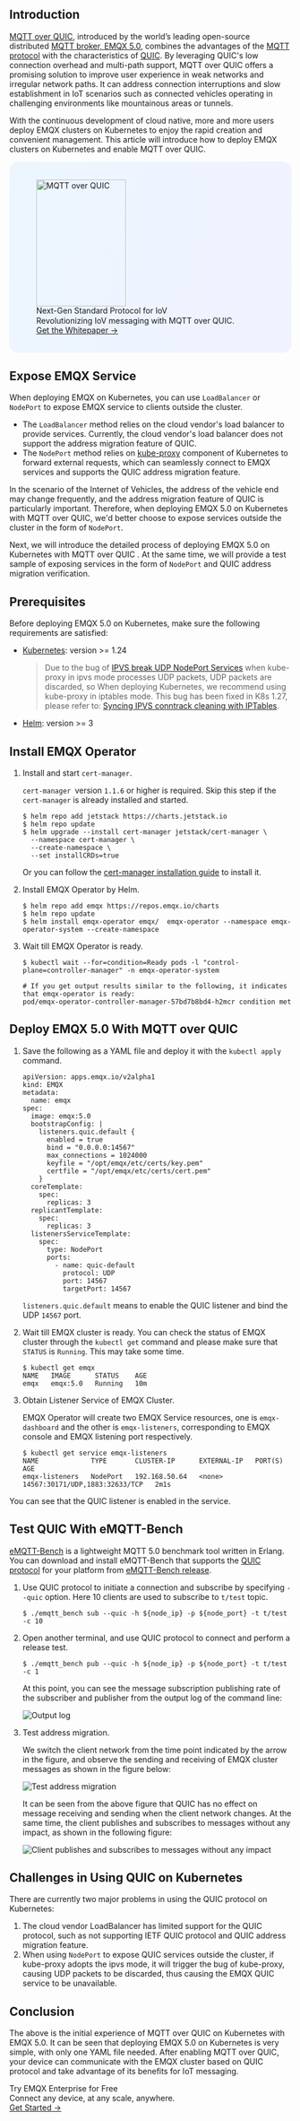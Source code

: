 ## Introduction

[MQTT over QUIC](https://www.emqx.com/en/blog/getting-started-with-mqtt-over-quic-from-scratch), introduced by the world’s leading open-source distributed [MQTT broker, EMQX 5.0](https://github.com/emqx/emqx), combines the advantages of the [MQTT protocol](https://www.emqx.com/en/blog/the-easiest-guide-to-getting-started-with-mqtt) with the characteristics of [QUIC](https://www.emqx.com/en/blog/quic-protocol-the-features-use-cases-and-impact-for-iot-iov). By leveraging QUIC's low connection overhead and multi-path support, MQTT over QUIC offers a promising solution to improve user experience in weak networks and irregular network paths. It can address connection interruptions and slow establishment in IoT scenarios such as connected vehicles operating in challenging environments like mountainous areas or tunnels.

With the continuous development of cloud native, more and more users deploy EMQX clusters on Kubernetes to enjoy the rapid creation and convenient management. This article will introduce how to deploy EMQX clusters on Kubernetes and enable MQTT over QUIC.

<section
  class="promotion-pdf"
  style="border-radius: 16px; background: linear-gradient(102deg, #edf6ff 1.81%, #eff2ff 97.99%); padding: 32px 48px;"
>
  <div style="flex-shrink: 0;">
    <img loading="lazy" src="https://assets.emqx.com/images/129d83b2aebdc64d6c1385236677b310.png" alt="MQTT over QUIC" width="160" height="226">
  </div>
  <div>
    <div class="promotion-pdf__title" style="
    line-height: 1.2;
">
      Next-Gen Standard Protocol for IoV
    </div>
    <div class="promotion-pdf__desc">
      Revolutionizing IoV messaging with MQTT over QUIC.
    </div>
    <a href="https://www.emqx.com/en/resources/mqtt-over-quic-revolutionizing-iov-messaging-with-the-next-gen-standard-protocol?utm_campaign=embedded-mqtt-over-quic&from=blog-enabling-mqtt-over-quic-on-kubernetes-with-emqx-5-0" class="button is-gradient">Get the Whitepaper →</a>
  </div>
</section>

## Expose EMQX Service

When deploying EMQX on Kubernetes, you can use `LoadBalancer` or `NodePort` to expose EMQX service to clients outside the cluster. 

- The `LoadBalancer` method relies on the cloud vendor's load balancer to provide services. Currently, the cloud vendor's load balancer does not support the address migration feature of QUIC. 
- The `NodePort` method relies on [kube-proxy](https://kubernetes.io/docs/reference/command-line-tools-reference/kube-proxy/) component of Kubernetes to forward external requests, which can seamlessly connect to EMQX services and supports the QUIC address migration feature. 

In the scenario of the Internet of Vehicles, the address of the vehicle end may change frequently, and the address migration feature of QUIC is particularly important. Therefore, when deploying EMQX 5.0 on Kubernetes with MQTT over QUIC, we'd better choose to expose services outside the cluster in the form of `NodePort`. 

Next, we will introduce the detailed process of deploying EMQX 5.0 on Kubernetes with MQTT over QUIC . At the same time, we will provide a test sample of exposing services in the form of `NodePort` and QUIC address migration verification.

## Prerequisites

Before deploying EMQX 5.0 on Kubernetes, make sure the following requirements are satisfied:

- [Kubernetes](https://kubernetes.io/docs/concepts/overview/): version >= 1.24

  >Due to the bug of [IPVS break UDP NodePort Services](https://github.com/kubernetes/kubernetes/issues/113802) when kube-proxy in ipvs mode processes UDP packets, UDP packets are discarded, so When deploying Kubernetes, we recommend using kube-proxy in iptables mode. This bug has been fixed in K8s 1.27, please refer to: [Syncing IPVS conntrack cleaning with IPTables](https://github.com/kubernetes/kubernetes/pull/116171).

- [Helm](https://helm.sh/): version >= 3

## Install EMQX Operator

1. Install and start `cert-manager`.

   `cert-manager `version `1.1.6`  or higher is required. Skip this step if the  `cert-manager`  is already installed and started.

   ```
   $ helm repo add jetstack https://charts.jetstack.io
   $ helm repo update
   $ helm upgrade --install cert-manager jetstack/cert-manager \
     --namespace cert-manager \
     --create-namespace \
     --set installCRDs=true
   ```

   Or you can follow the [cert-manager installation guide](https://cert-manager.io/docs/installation/) to install it.

2. Install EMQX Operator by Helm.

   ```
   $ helm repo add emqx https://repos.emqx.io/charts
   $ helm repo update
   $ helm install emqx-operator emqx/  emqx-operator --namespace emqx-operator-system --create-namespace
   ```

3. Wait till EMQX Operator is ready.

   ```
   $ kubectl wait --for=condition=Ready pods -l "control-plane=controller-manager" -n emqx-operator-system
   
   # If you get output results similar to the following, it indicates that emqx-operator is ready:
   pod/emqx-operator-controller-manager-57bd7b8bd4-h2mcr condition met
   ```

## Deploy EMQX 5.0 With MQTT over QUIC

1. Save the following as a YAML file and deploy it with the `kubectl apply` command.

   ```
   apiVersion: apps.emqx.io/v2alpha1
   kind: EMQX
   metadata:
     name: emqx
   spec:
     image: emqx:5.0
     bootstrapConfig: |
       listeners.quic.default {
         enabled = true 
         bind = "0.0.0.0:14567"
         max_connections = 1024000
         keyfile = "/opt/emqx/etc/certs/key.pem"
         certfile = "/opt/emqx/etc/certs/cert.pem"
       }
     coreTemplate:
       spec:
         replicas: 3
     replicantTemplate:
       spec:
         replicas: 3
     listenersServiceTemplate:
       spec:
         type: NodePort
         ports:
           - name: quic-default 
             protocol: UDP
             port: 14567
             targetPort: 14567
   ```

   `listeners.quic.default` means to enable the QUIC listener and bind the UDP `14567` port.

2. Wait till EMQX cluster is ready. You can check the status of EMQX cluster through the `kubectl get` command and please make sure that `STATUS` is `Running`. This may take some time.

   ```
   $ kubectl get emqx
   NAME   IMAGE      STATUS    AGE
   emqx   emqx:5.0   Running   10m
   ```

3. Obtain Listener Service of EMQX Cluster.

   EMQX Operator will create two EMQX Service resources, one is `emqx-dashboard` and the other is `emqx-listeners`, corresponding to EMQX console and EMQX listening port respectively.

   ```
   $ kubectl get service emqx-listeners 
   NAME             TYPE       CLUSTER-IP      EXTERNAL-IP   PORT(S)                          AGE
   emqx-listeners   NodePort   192.168.50.64   <none>        14567:30171/UDP,1883:32633/TCP   2m1s
   ```

You can see that the QUIC listener is enabled in the service.

## Test QUIC With eMQTT-Bench

[eMQTT-Bench](https://github.com/emqx/emqtt-bench) is a lightweight MQTT 5.0 benchmark tool written in Erlang. You can download and install eMQTT-Bench that supports the [QUIC protocol](https://www.emqx.com/en/blog/quic-protocol-the-features-use-cases-and-impact-for-iot-iov) for your platform from [eMQTT-Bench release](https://github.com/emqx/emqtt-bench/releases).

1. Use QUIC protocol to initiate a connection and subscribe by specifying `--quic` option. Here 10 clients are used to subscribe to `t/test` topic.

   ```
   $ ./emqtt_bench sub --quic -h ${node_ip} -p ${node_port} -t t/test -c 10
   ```

2. Open another terminal, and use QUIC protocol to connect and perform a release test.

   ```
   $ ./emqtt_bench pub --quic -h ${node_ip} -p ${node_port} -t t/test -c 1
   ```

   At this point, you can see the message subscription publishing rate of the subscriber and publisher from the output log of the command line:

   ![Output log](https://assets.emqx.com/images/a6d187493b4bafe9f353f99b010ad6a6.png)

3. Test address migration.

   We switch the client network from the time point indicated by the arrow in the figure, and observe the sending and receiving of EMQX cluster messages as shown in the figure below:

   ![Test address migration](https://assets.emqx.com/images/6bb1a933e1dbea73d22c78df8cc9e2cf.png)

   It can be seen from the above figure that QUIC has no effect on message receiving and sending when the client network changes. At the same time, the client publishes and subscribes to messages without any impact, as shown in the following figure:

   ![Client publishes and subscribes to messages without any impact](https://assets.emqx.com/images/664a3d614b513e0032071ad9f7d245d7.png)

## Challenges in Using QUIC on Kubernetes

There are currently two major problems in using the QUIC protocol on Kubernetes: 

1. The cloud vendor LoadBalancer has limited support for the QUIC protocol, such as not supporting IETF QUIC protocol and QUIC address migration feature.
2. When using `NodePort` to expose QUIC services outside the cluster, if kube-proxy adopts the ipvs mode, it will trigger the bug of kube-proxy, causing UDP packets to be discarded, thus causing the EMQX QUIC service to be unavailable.

## Conclusion

The above is the initial experience of MQTT over QUIC on Kubernetes with EMQX 5.0. It can be seen that deploying EMQX 5.0 on Kubernetes is very simple, with only one YAML file needed. After enabling MQTT over QUIC, your device can communicate with the EMQX cluster based on QUIC protocol and take advantage of its benefits for IoT messaging.



<section class="promotion">
    <div>
        Try EMQX Enterprise for Free
      <div class="is-size-14 is-text-normal has-text-weight-normal">Connect any device, at any scale, anywhere.</div>
    </div>
    <a href="https://www.emqx.com/en/try?product=enterprise" class="button is-gradient px-5">Get Started →</a>
</section>
